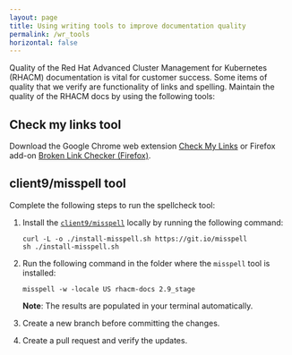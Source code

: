 ```yaml
---
layout: page
title: Using writing tools to improve documentation quality
permalink: /wr_tools
horizontal: false
---
```


Quality of the Red Hat Advanced Cluster Management for Kubernetes (RHACM) documentation is vital for customer success. Some items of quality that we verify are functionality of links and spelling. Maintain the quality of the RHACM docs by using the following tools:

## Check my links tool

Download the Google Chrome web extension [Check My Links](https://chrome.google.com/webstore/detail/check-my-links/ojkcdipcgfaekbeaelaapakgnjflfglf) or Firefox add-on [Broken Link Checker (Firefox)](https://add0n.com/broken-link-checker.html).

## client9/misspell tool

Complete the following steps to run the spellcheck tool:

1. Install the [`client9/misspell`](https://github.com/client9/misspell) locally by running the following command:
   ```
   curl -L -o ./install-misspell.sh https://git.io/misspell
   sh ./install-misspell.sh
   ```
2. Run the following command in the folder where the `misspell` tool is installed:
   ```
   misspell -w -locale US rhacm-docs 2.9_stage
   ```
   
   **Note**: The results are populated in your terminal automatically.

3. Create a new branch before committing the changes.
4. Create a pull request and verify the updates.  
